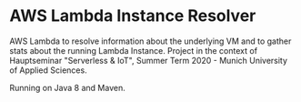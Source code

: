 AWS Lambda Instance Resolver
===

AWS Lambda to resolve information about the underlying VM and to gather stats about the running Lambda Instance. Project in the context of Hauptseminar "Serverless & IoT", Summer Term 2020 - Munich University of Applied Sciences.

Running on Java 8 and Maven.

